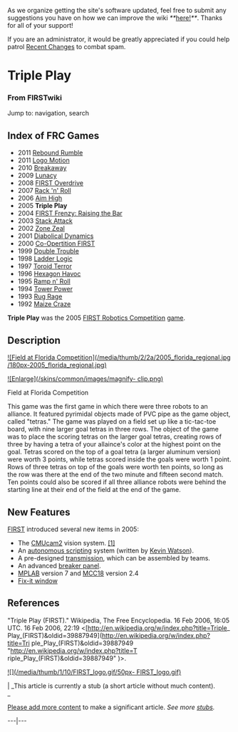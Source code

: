 As we organize getting the site's software updated, feel free to submit any
suggestions you have on how we can improve the wiki
_**_[here!](/index.php/User:Hallry/Suggestions "User:Hallry/Suggestions"
)_**_. Thanks for all of your support!

If you are an administrator, it would be greatly appreciated if you could help
patrol [Recent Changes](/index.php/Special:Recentchanges
"Special:Recentchanges" ) to combat spam.

# Triple Play

### From FIRSTwiki

Jump to: navigation, search

Index of FRC Games  
---  
  
  * 2011 [Rebound Rumble](/index.php/Rebound_Rumble "Rebound Rumble" )
  * 2011 [Logo Motion](/index.php/Logo_Motion "Logo Motion" )
  * 2010 [Breakaway](/index.php/Breakaway "Breakaway" )
  * 2009 [Lunacy](/index.php/Lunacy "Lunacy" )
  * 2008 [FIRST Overdrive](/index.php/FIRST_Overdrive "FIRST Overdrive" )
  * 2007 [Rack 'n' Roll](/index.php/Rack_%27n%27_Roll "Rack 'n' Roll" )
  * 2006 [Aim High](/index.php/Aim_High "Aim High" )
  * 2005 **Triple Play**
  * 2004 [FIRST Frenzy: Raising the Bar](/index.php/FIRST_Frenzy:_Raising_the_Bar "FIRST Frenzy: Raising the Bar" )
  * 2003 [Stack Attack](/index.php/Stack_Attack "Stack Attack" )
  * 2002 [Zone Zeal](/index.php/Zone_Zeal "Zone Zeal" )
  * 2001 [Diabolical Dynamics](/index.php/Diabolical_Dynamics "Diabolical Dynamics" )
  * 2000 [Co-Opertition FIRST](/index.php/Co-Opertition_FIRST "Co-Opertition FIRST" )
  * 1999 [Double Trouble](/index.php/Double_Trouble "Double Trouble" )
  * 1998 [Ladder Logic](/index.php/Ladder_Logic "Ladder Logic" )
  * 1997 [Toroid Terror](/index.php/Toroid_Terror "Toroid Terror" )
  * 1996 [Hexagon Havoc](/index.php/Hexagon_Havoc "Hexagon Havoc" )
  * 1995 [Ramp n' Roll](/index.php/Ramp_n%27_Roll "Ramp n' Roll" )
  * 1994 [Tower Power](/index.php/Tower_Power "Tower Power" )
  * 1993 [Rug Rage](/index.php/Rug_Rage "Rug Rage" )
  * 1992 [Maize Craze](/index.php/Maize_Craze "Maize Craze" )  
  
  
**Triple Play** was the 2005 [FIRST Robotics Competition](/index.php/FIRST_Robotics_Competition "FIRST Robotics Competition" ) [game](/index.php/Game "Game" ). 


## Description

[![Field at Florida Competition](/media/thumb/2/2a/2005_florida_regional.jpg
/180px-2005_florida_regional.jpg)](/index.php/Image:2005_florida_regional.jpg
"Field at Florida Competition" )

[![Enlarge](/skins/common/images/magnify-
clip.png)](/index.php/Image:2005_florida_regional.jpg "Enlarge" )

Field at Florida Competition

This game was the first game in which there were three robots to an alliance.
It featured pyrimidal objects made of PVC pipe as the game object, called
"tetras." The game was played on a field set up like a tic-tac-toe board, with
nine larger goal tetras in three rows. The object of the game was to place the
scoring tetras on the larger goal tetras, creating rows of three by having a
tetra of your allaince's color at the highest point on the goal. Tetras scored
on the top of a goal tetra (a larger aluminum version) were worth 3 points,
while tetras scored inside the goals were worth 1 point. Rows of three tetras
on top of the goals were worth ten points, so long as the row was there at the
end of the two minute and fifteen second match. Ten points could also be
scored if all three alliance robots were behind the starting line at their end
of the field at the end of the game.


## New Features

[FIRST](/index.php/FIRST "FIRST" ) introduced several new items in 2005:

  * The [CMUcam2](/index.php/CMUcam2 "CMUcam2" ) vision system. [[1]](http://www-2.cs.cmu.edu/~cmucam2/ "http://www-2.cs.cmu.edu/~cmucam2/" )
  * An [autonomous scripting](/index.php?title=Autonomous_scripting&action=edit "Autonomous scripting" ) system (written by [Kevin Watson](/index.php/Kevin_Watson "Kevin Watson" )). 
  * A pre-designed [transmission](/index.php/Transmission "Transmission" ), which can be assembled by teams. 
  * An advanced [breaker panel](/index.php/Breaker_panel "Breaker panel" ). 
  * [MPLAB](/index.php/MPLAB "MPLAB" ) version 7 and [MCC18](/index.php/MCC18 "MCC18" ) version 2.4 
  * [Fix-it window](/index.php?title=Fix-it_window&action=edit "Fix-it window" )


## References

"Triple Play (FIRST)." Wikipedia, The Free Encyclopedia. 16 Feb 2006, 16:05
UTC. 16 Feb 2006, 22:19 &lt;[http://en.wikipedia.org/w/index.php?title=Triple_
Play_(FIRST)&amp;oldid=39887949](http://en.wikipedia.org/w/index.php?title=Tri
ple_Play_\(FIRST\)&oldid=39887949 "http://en.wikipedia.org/w/index.php?title=T
riple_Play_\(FIRST\)&oldid=39887949" )&gt;.

[![](/media/thumb/1/10/FIRST_logo.gif/50px-
FIRST_logo.gif)](/index.php/Image:FIRST_logo.gif "" )

|  _This article is currently a stub (a short article without much content).  
_

[Please add more
content](http://www.firstwiki.net/index.php?title=Triple_Play&action=edit
"http://www.firstwiki.net/index.php?title=Triple_Play&action=edit" ) to make a
significant article. _See more [stubs](/index.php/Special:Shortpages
"Special:Shortpages" )._  
  
---|---  
  
